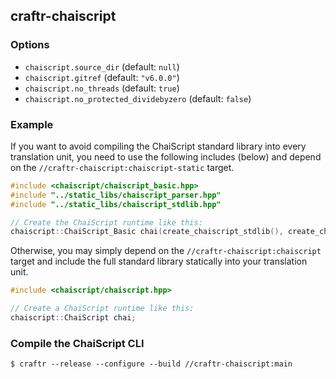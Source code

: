 ## craftr-chaiscript

### Options

* `chaiscript.source_dir` (default: `null`)
* `chaiscript.gitref` (default: `"v6.0.0"`)
* `chaiscript.no_threads` (default: `true`)
* `chaiscript.no_protected_dividebyzero` (default: `false`)

### Example

If you want to avoid compiling the ChaiScript standard library into
every translation unit, you need to use the following includes (below)
and depend on the `//craftr-chaiscript:chaiscript-static` target.

```cpp
#include <chaiscript/chaiscript_basic.hpp>
#include "../static_libs/chaiscript_parser.hpp"
#include "../static_libs/chaiscript_stdlib.hpp"

// Create the ChaiScript runtime like this:
chaiscript::ChaiScript_Basic chai(create_chaiscript_stdlib(), create_chaiscript_parser());
```

Otherwise, you may simply depend on the `//craftr-chaiscript:chaiscript`
target and include the full standard library statically into your translation
unit.

```cpp
#include <chaiscript/chaiscript.hpp>

// Create a ChaiScript runtime like this:
chaiscript::ChaiScript chai;
```

### Compile the ChaiScript CLI

    $ craftr --release --configure --build //craftr-chaiscript:main
